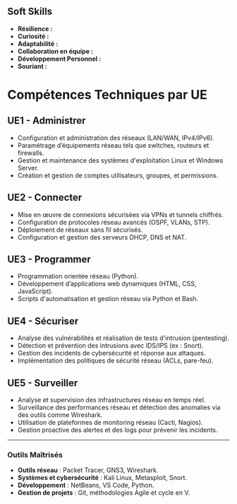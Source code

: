 
## Soft Skills

- **Résilience :**
- **Curiosité :**  
- **Adaptabilité :** 
- **Collaboration en équipe :**   
- **Développement Personnel :** 
- **Souriant :** 

# **Compétences Techniques par UE**

## **UE1 - Administrer**  
- Configuration et administration des réseaux (LAN/WAN, IPv4/IPv6).  
- Paramétrage d’équipements réseau tels que switches, routeurs et firewalls.  
- Gestion et maintenance des systèmes d'exploitation Linux et Windows Server.  
- Création et gestion de comptes utilisateurs, groupes, et permissions.

## **UE2 - Connecter**  
- Mise en œuvre de connexions sécurisées via VPNs et tunnels chiffrés.  
- Configuration de protocoles réseau avancés (OSPF, VLANs, STP).  
- Déploiement de réseaux sans fil sécurisés.  
- Configuration et gestion des serveurs DHCP, DNS et NAT.  

## **UE3 - Programmer**  
- Programmation orientée réseau (Python).  
- Développement d’applications web dynamiques (HTML, CSS, JavaScript).   
- Scripts d'automatisation et gestion réseau via Python et Bash.  

## **UE4 - Sécuriser**  
- Analyse des vulnérabilités et réalisation de tests d'intrusion (pentesting).  
- Détection et prévention des intrusions avec IDS/IPS (ex : Snort).  
- Gestion des incidents de cybersécurité et réponse aux attaques.  
- Implémentation des politiques de sécurité réseau (ACLs, pare-feu).  

## **UE5 - Surveiller**  
- Analyse et supervision des infrastructures réseau en temps réel.  
- Surveillance des performances réseau et détection des anomalies via des outils comme Wireshark.  
- Utilisation de plateformes de monitoring réseau (Cacti, Nagios).  
- Gestion proactive des alertes et des logs pour prévenir les incidents.  

---

### **Outils Maîtrisés**  
- **Outils réseau** : Packet Tracer, GNS3, Wireshark.  
- **Systèmes et cybersécurité** : Kali Linux, Metasploit, Snort.  
- **Développement** : NetBeans, VS Code, Python.  
- **Gestion de projets** : Git, méthodologies Agile et cycle en V.  

